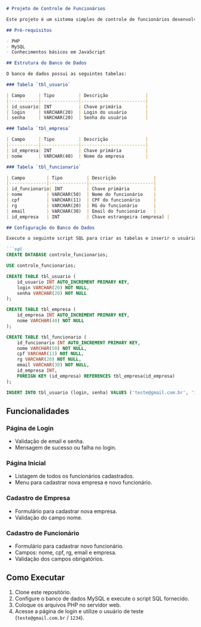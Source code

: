 
```markdown
# Projeto de Controle de Funcionários

Este projeto é um sistema simples de controle de funcionários desenvolvido em PHP, MySQL e JavaScript. O objetivo é gerenciar empresas e seus funcionários, com funcionalidades de login, cadastro e listagem.

## Pré-requisitos

- PHP
- MySQL
- Conhecimentos básicos em JavaScript

## Estrutura do Banco de Dados

O banco de dados possui as seguintes tabelas:

### Tabela `tbl_usuario`

| Campo     | Tipo         | Descrição              |
|-----------|--------------|------------------------|
| id_usuario| INT          | Chave primária         |
| login     | VARCHAR(20)  | Login do usuário       |
| senha     | VARCHAR(20)  | Senha do usuário       |

### Tabela `tbl_empresa`

| Campo     | Tipo         | Descrição              |
|-----------|--------------|------------------------|
| id_empresa| INT          | Chave primária         |
| nome      | VARCHAR(40)  | Nome da empresa        |

### Tabela `tbl_funcionario`

| Campo        | Tipo         | Descrição              |
|--------------|--------------|------------------------|
| id_funcionario| INT         | Chave primária         |
| nome         | VARCHAR(50)  | Nome do funcionário    |
| cpf          | VARCHAR(11)  | CPF do funcionário     |
| rg           | VARCHAR(20)  | RG do funcionário      |
| email        | VARCHAR(30)  | Email do funcionário   |
| id_empresa   | INT          | Chave estrangeira (empresa) |

## Configuração do Banco de Dados

Execute o seguinte script SQL para criar as tabelas e inserir o usuário de teste:

```sql
CREATE DATABASE controle_funcionarios;

USE controle_funcionarios;

CREATE TABLE tbl_usuario (
    id_usuario INT AUTO_INCREMENT PRIMARY KEY,
    login VARCHAR(20) NOT NULL,
    senha VARCHAR(20) NOT NULL
);

CREATE TABLE tbl_empresa (
    id_empresa INT AUTO_INCREMENT PRIMARY KEY,
    nome VARCHAR(40) NOT NULL
);

CREATE TABLE tbl_funcionario (
    id_funcionario INT AUTO_INCREMENT PRIMARY KEY,
    nome VARCHAR(50) NOT NULL,
    cpf VARCHAR(11) NOT NULL,
    rg VARCHAR(20) NOT NULL,
    email VARCHAR(30) NOT NULL,
    id_empresa INT,
    FOREIGN KEY (id_empresa) REFERENCES tbl_empresa(id_empresa)
);

INSERT INTO tbl_usuario (login, senha) VALUES ('teste@gmail.com.br', '1234');
```

## Funcionalidades

### Página de Login

- Validação de email e senha.
- Mensagem de sucesso ou falha no login.

### Página Inicial

- Listagem de todos os funcionários cadastrados.
- Menu para cadastrar nova empresa e novo funcionário.

### Cadastro de Empresa

- Formulário para cadastrar nova empresa.
- Validação do campo nome.

### Cadastro de Funcionário

- Formulário para cadastrar novo funcionário.
- Campos: nome, cpf, rg, email e empresa.
- Validação dos campos obrigatórios.

## Como Executar

1. Clone este repositório.
2. Configure o banco de dados MySQL e execute o script SQL fornecido.
3. Coloque os arquivos PHP no servidor web.
4. Acesse a página de login e utilize o usuário de teste (`teste@gmail.com.br` / `1234`).

